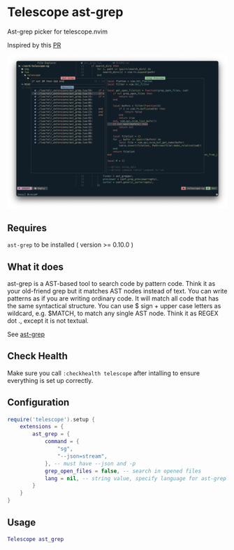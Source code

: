 # Telescope ast-grep

Ast-grep picker for telescope.nvim

Inspired by this [PR](https://github.com/nvim-telescope/telescope.nvim/pull/2611)

![](./img/telescope-sg.png)

## Requires
  `ast-grep` to be installed ( version >= 0.10.0 )

## What it does
  ast-grep is a AST-based tool to search code by pattern code. Think it as your old-friend grep but it matches AST nodes instead of text. You can write patterns as if you are writing ordinary code. It will match all code that has the same syntactical structure. You can use $ sign + upper case letters as wildcard, e.g. $MATCH, to match any single AST node. Think it as REGEX dot ., except it is not textual.

See [ast-grep](https://ast-grep.github.io/)

## Check Health
  Make sure you call `:checkhealth telescope` after intalling to ensure everything is set up correctly.

## Configuration

```lua
require('telescope').setup {
    extensions = {
        ast_grep = {
            command = {
                "sg",
                "--json=stream",
            }, -- must have --json and -p
            grep_open_files = false, -- search in opened files
            lang = nil, -- string value, specify language for ast-grep `nil` for default
        }
    }
}
```

## Usage
```lua
Telescope ast_grep
```
